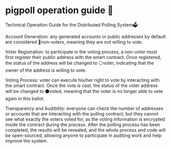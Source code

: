 # pigpoll operation guide 📄

Technical Operation Guide for the Distributed Polling System🗳:

Account Generation: any generated accounts or public addresses by default are considered 🔴non-voters,  meaning they are not willing to vote.

Voter Registration: to participate in the voting process, a non-voter must first register their public address with the smart contract. Once registered, the status of the address will be changed to ⚪️voter,  indicating that the owner of the address is willing to vote.

Voting Process: voter can execute his/her right to vote by interacting with the smart contract. Once the vote is cast, the status of the voter address will be changed to ⚫️voted,  meaning that the voter is no longer able to vote again in this ballot.

Transparency and Audibility: everyone can check the number of addresses or accounts that are interacting with the polling contract, but they cannot see what exactly the voters voted for, as the voting information is encrypted inside the contract during the process. After the polling process has been completed, the results will be revealed, and the whole process and code will be open-sourced, allowing anyone to participate in auditing work and help improve the system.
